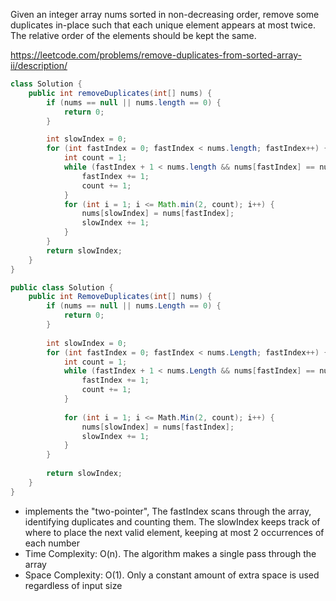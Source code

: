 Given an integer array nums sorted in non-decreasing order, remove some duplicates in-place such that each unique element appears at most twice. The relative order of the elements should be kept the same.

https://leetcode.com/problems/remove-duplicates-from-sorted-array-ii/description/

```java
class Solution {
    public int removeDuplicates(int[] nums) {
        if (nums == null || nums.length == 0) {
            return 0;
        }

        int slowIndex = 0;
        for (int fastIndex = 0; fastIndex < nums.length; fastIndex++) {
            int count = 1;
            while (fastIndex + 1 < nums.length && nums[fastIndex] == nums[fastIndex + 1]) {
                fastIndex += 1;
                count += 1;
            }
            for (int i = 1; i <= Math.min(2, count); i++) {
                nums[slowIndex] = nums[fastIndex];
                slowIndex += 1;
            }
        }
        return slowIndex;
    }
}
```

```csharp
public class Solution {
    public int RemoveDuplicates(int[] nums) {
        if (nums == null || nums.Length == 0) {
            return 0;
        }
        
        int slowIndex = 0;
        for (int fastIndex = 0; fastIndex < nums.Length; fastIndex++) {
            int count = 1;
            while (fastIndex + 1 < nums.Length && nums[fastIndex] == nums[fastIndex + 1]) {
                fastIndex += 1;
                count += 1;
            }
            
            for (int i = 1; i <= Math.Min(2, count); i++) {
                nums[slowIndex] = nums[fastIndex];
                slowIndex += 1;
            }
        }
        
        return slowIndex;
    }
}
```

- implements the "two-pointer", The fastIndex scans through the array, identifying duplicates and counting them. The slowIndex keeps track of where to place the next valid element, keeping at most 2 occurrences of each number
- Time Complexity: O(n). The algorithm makes a single pass through the array
- Space Complexity: O(1). Only a constant amount of extra space is used regardless of input size